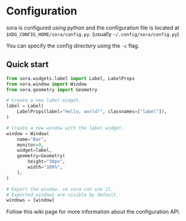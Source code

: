 # Configuration

sora is configured using python and the configuration file is located at `$XDG_CONFIG_HOME/sora/config.py`. (usually `~/.config/sora/config.py`)

You can specify the config directory using the `-c` flag.

## Quick start

```python
from sora.widgets.label import Label, LabelProps
from sora.window import Window
from sora.geometry import Geometry

# Create a new label widget.
label = Label(
    LabelProps(label="Hello, world!", classnames=["label"]),
)

# Create a new window with the label widget.
window = Window(
    name="Bar",
    monitor=0,
    widget=label,
    geometry=Geometry(
        height="30px",
        width="100%",
    ),
)

# Export the window, so sora can use it.
# Exported windows are visible by default.
windows = [window]
```

Follow this wiki page for more information about the configuration API.
